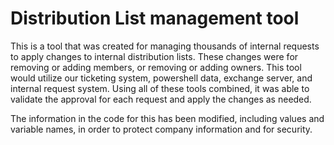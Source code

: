 
# Distribution List management tool

This is a tool that was created for managing thousands of internal requests to apply changes to internal distribution lists. These changes were for removing or adding members, or removing or adding owners. This tool would utilize our ticketing system, powershell data, exchange server, and internal request system. Using all of these tools combined, it was able to validate the approval for each request and apply the changes as needed.

The information in the code for this has been modified, including values and variable names, in order to protect company information and for security.
